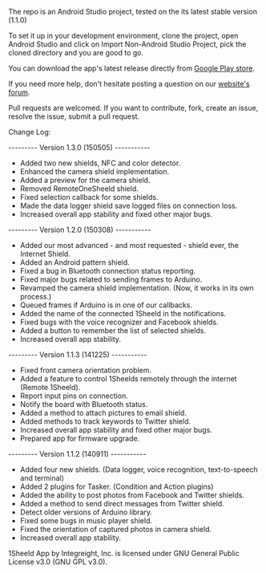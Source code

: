 The repo is an Android Studio project, tested on the its latest stable version (1.1.0)

To set it up in your development environment, clone the project, open Android Studio and click on Import Non-Android Studio Project, pick the cloned directory and you are good to go.

You can download the app's latest release directly from [Google Play store](https://play.google.com/store/apps/details?id=com.integreight.onesheeld&hl=en).

If you need more help, don't hesitate posting a question on our [website's forum](http://www.1sheeld.com/forum).

Pull requests are welcomed. If you want to contribute, fork, create an issue, resolve the issue, submit a pull request.

Change Log:

--------- Version 1.3.0 (150505) -----------

- Added two new shields, NFC and color detector.
- Enhanced the camera shield implementation.
- Added a preview for the camera shield.
- Removed RemoteOneSheeld shield.
- Fixed selection callback for some shields.
- Made the data logger shield save logged files on connection loss.
- Increased overall app stability and fixed other major bugs.

--------- Version 1.2.0 (150308) -----------

- Added our most advanced - and most requested - shield ever, the Internet Shield.
- Added an Android pattern shield.
- Fixed a bug in Bluetooth connection status reporting.
- Fixed major bugs related to sending frames to Arduino.
- Revamped the camera shield implementation. (Now, it works in its own process.)
- Queued frames if Arduino is in one of our callbacks.
- Added the name of the connected 1Sheeld in the notifications.
- Fixed bugs with the voice recognizer and Facebook shields.
- Added a button to remember the list of selected shields.
- Increased overall app stability.

--------- Version 1.1.3 (141225) -----------

- Fixed front camera orientation problem.
- Added a feature to control 1Sheelds remotely through the internet (Remote 1Sheeld).
- Report input pins on connection.
- Notify the board with Bluetooth status.
- Added a method to attach pictures to email shield.
- Added methods to track keywords to Twitter shield.
- Increased overall app stability and fixed other major bugs.
- Prepared app for firmware upgrade.

--------- Version 1.1.2 (140911) -----------

- Added four new shields. (Data logger, voice recognition, text-to-speech and terminal)
- Added 2 plugins for Tasker. (Condition and Action plugins)
- Added the ability to post photos from Facebook and Twitter shields.
- Added a method to send direct messages from Twitter shield.
- Detect older versions of Arduino library.
- Fixed some bugs in music player shield.
- Fixed the orientation of captured photos in camera shield.
- Increased overall app stability.

1Sheeld App by Integreight, Inc. is licensed under GNU General Public License v3.0 (GNU GPL v3.0).